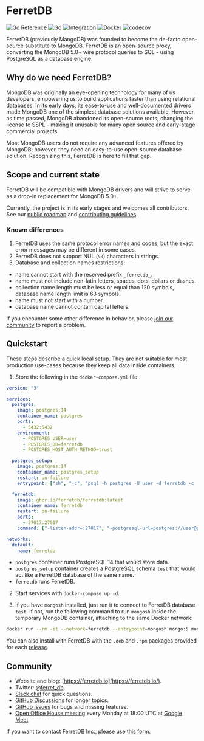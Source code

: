 # FerretDB

[![Go Reference](https://pkg.go.dev/badge/github.com/FerretDB/FerretDB/ferretdb.svg)](https://pkg.go.dev/github.com/FerretDB/FerretDB/ferretdb)
[![Go](https://github.com/FerretDB/FerretDB/actions/workflows/go.yml/badge.svg?branch=main)](https://github.com/FerretDB/FerretDB/actions/workflows/go.yml)
[![Integration](https://github.com/FerretDB/FerretDB/actions/workflows/integration.yml/badge.svg?branch=main)](https://github.com/FerretDB/FerretDB/actions/workflows/integration.yml)
[![Docker](https://github.com/FerretDB/FerretDB/actions/workflows/docker.yml/badge.svg?branch=main)](https://github.com/FerretDB/FerretDB/actions/workflows/docker.yml)
[![codecov](https://codecov.io/gh/FerretDB/FerretDB/branch/main/graph/badge.svg?token=JZ56XFT3DM)](https://codecov.io/gh/FerretDB/FerretDB)

FerretDB (previously MangoDB) was founded to become the de-facto open-source substitute to MongoDB.
FerretDB is an open-source proxy, converting the MongoDB 5.0+ wire protocol queries to SQL -
using PostgreSQL as a database engine.

## Why do we need FerretDB?

MongoDB was originally an eye-opening technology for many of us developers,
empowering us to build applications faster than using relational databases.
In its early days, its ease-to-use and well-documented drivers made MongoDB one of the simplest database solutions available.
However, as time passed, MongoDB abandoned its open-source roots;
changing the license to SSPL - making it unusable for many open source and early-stage commercial projects.

Most MongoDB users do not require any advanced features offered by MongoDB;
however, they need an easy-to-use open-source database solution.
Recognizing this, FerretDB is here to fill that gap.

## Scope and current state

FerretDB will be compatible with MongoDB drivers and will strive to serve as a drop-in replacement for MongoDB 5.0+.

Currently, the project is in its early stages and welcomes all contributors.
See our [public roadmap](https://github.com/orgs/FerretDB/projects/2/views/1)
and [contributing guidelines](CONTRIBUTING.md).

### Known differences

1. FerretDB uses the same protocol error names and codes, but the exact error messages may be different in some cases.
2. FerretDB does not support NUL (`\0`) characters in strings.
3. Database and collection names restrictions:

* name cannot start with the reserved prefix `_ferretdb_`.
* name must not include non-latin letters, spaces, dots, dollars or dashes.
* collection name length must be less or equal than 120 symbols, database name length limit is 63 symbols.
* name must not start with a number.
* database name cannot contain capital letters.

If you encounter some other difference in behavior, please [join our community](#community) to report a problem.

## Quickstart

These steps describe a quick local setup.
They are not suitable for most production use-cases because they keep all data inside containers.

<!-- markdownlint-disable MD029 -->

1. Store the following in the `docker-compose.yml` file:

```yaml
version: "3"

services:
  postgres:
    image: postgres:14
    container_name: postgres
    ports:
      - 5432:5432
    environment:
      - POSTGRES_USER=user
      - POSTGRES_DB=ferretdb
      - POSTGRES_HOST_AUTH_METHOD=trust

  postgres_setup:
    image: postgres:14
    container_name: postgres_setup
    restart: on-failure
    entrypoint: ["sh", "-c", "psql -h postgres -U user -d ferretdb -c 'CREATE SCHEMA IF NOT EXISTS test'"]

  ferretdb:
    image: ghcr.io/ferretdb/ferretdb:latest
    container_name: ferretdb
    restart: on-failure
    ports:
      - 27017:27017
    command: ["-listen-addr=:27017", "-postgresql-url=postgres://user@postgres:5432/ferretdb"]

networks:
  default:
    name: ferretdb
```

* `postgres` container runs PostgreSQL 14 that would store data.
* `postgres_setup` container creates a PostgreSQL schema `test` that would act like a FerretDB database of the same name.
* `ferretdb` runs FerretDB.

2. Start services with `docker-compose up -d`.

3. If you have `mongosh` installed, just run it to connect to FerretDB database `test`.
If not, run the following command to run `mongosh` inside the temporary MongoDB container, attaching to the same Docker network:

```sh
docker run --rm -it --network=ferretdb --entrypoint=mongosh mongo:5 mongodb://ferretdb/
```

<!-- markdownlint-enable MD029 -->

You can also install with FerretDB with the `.deb` and `.rpm` packages
provided for each [release](https://github.com/FerretDB/FerretDB/releases).

## Community

* Website and blog: [https://ferretdb.io](https://ferretdb.io/).
* Twitter: [@ferret_db](https://twitter.com/ferret_db).
* [Slack chat](https://join.slack.com/t/ferretdb/shared_invite/zt-zqe9hj8g-ZcMG3~5Cs5u9uuOPnZB8~A) for quick questions.
* [GitHub Discussions](https://github.com/FerretDB/FerretDB/discussions) for longer topics.
* [GitHub Issues](https://github.com/FerretDB/FerretDB/issues) for bugs and missing features.
* [Open Office House meeting](https://calendar.google.com/event?action=TEMPLATE&tmeid=NjNkdTkyN3VoNW5zdHRiaHZybXFtb2l1OWtfMjAyMTEyMTNUMTgwMDAwWiBjX24zN3RxdW9yZWlsOWIwMm0wNzQwMDA3MjQ0QGc&tmsrc=c_n37tquoreil9b02m0740007244%40group.calendar.google.com&scp=ALL)
  every Monday at 18:00 UTC at [Google Meet](https://meet.google.com/mcb-arhw-qbq).

If you want to contact FerretDB Inc., please use [this form](https://www.ferretdb.io/contact/).
